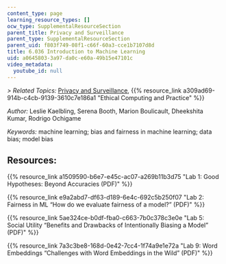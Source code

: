 ```yaml
---
content_type: page
learning_resource_types: []
ocw_type: SupplementalResourceSection
parent_title: Privacy and Surveillance
parent_type: SupplementalResourceSection
parent_uid: f803f749-08f1-c66f-60a3-cce1b7107d8d
title: 6.036 Introduction to Machine Learning
uid: a0645803-3a97-da0c-e60a-49b15e47101c
video_metadata:
  youtube_id: null
---
```


_\> Related Topics:_ [Privacy and Surveillance](/resources/res-tll-008-social-and-ethical-responsibilities-of-computing-serc-fall-2021/privacy-surveillance/quantifying-people-a-history-of-social-science/resolveuid/a689230587e050e5e98f2f0619353d4d), {{% resource_link a309ad69-914b-c4cb-9139-3610c7e186a1 "Ethical Computing and Practice" %}}

_Author:_ Leslie Kaelbling, Serena Booth, Marion Boulicault, Dheekshita Kumar, Rodrigo Ochigame

_Keywords:_ machine learning; bias and fairness in machine learning; data bias; model bias

Resources:
----------

{{% resource_link a1509590-b6e7-e45c-ac07-a269b11b3d75 "Lab 1: Good Hypotheses: Beyond Accuracies (PDF)" %}}

{{% resource_link e9a2abd7-df63-d189-6e4c-692c5b250f07 "Lab 2: Fairness in ML “How do we evaluate fairness of a model?” (PDF)" %}}

{{% resource_link 5ae324ce-b0df-fba0-c663-7b0c378c3e0e "Lab 5: Social Utility “Benefits and Drawbacks of Intentionally Biasing a Model” (PDF)" %}}

{{% resource_link 7a3c3be8-168d-0e42-7cc4-1f74a9e1e72a "Lab 9: Word Embeddings “Challenges with Word Embeddings in the Wild” (PDF)" %}}